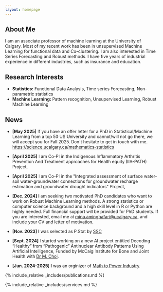 ```yaml
---
layout: homepage
---
```


## About Me 

I am an associate professor of machine learning at the University of Calgary. Most of my recent work has been in unsupervised Machine Learning for functional data and Co-clustering. I am also interested in Time Series Forecasting and Robust methods. I have five years of industrial experience in different industries, such as insurance and education.

## Research Interests

- **Statistics:**  Functional Data Analysis, Time series Forecasting, Non-parametric statistics
- **Machine Learning:** Pattern recognition, Unsupervised Learning, Robust Machine Learning

## News
- **[May 2025]** If you have an offer letter for a PhD in Statistical/Machine Learning from a top 50 US University and cannot/will not go there, we will accept you for Fall 2025. Don't hesitate to get in touch with me.  https://science.ucalgary.ca/mathematics-statistics
- **[April 2025]** I am Co-PI in the Indigenous Inflammatory Arthritis Prevention And Treatment approaches for Health equity
(IIA-PATH) Project.

- **[April 2025]** I am Co-PI in the "Integrated assessment of surface water-soil water-groundwater connections for
groundwater recharge estimation and groundwater drought indicators" Project,

- **[Dec. 2024]** I am seeking two motivated PhD candidates who want to work on Robust Machine Learning methods. A strong statistics or computer science background and a high skill level in R or Python are highly needed. Full financial support will be provided for PhD students. If you are interested, email me at mina.aminghafari@ucalgary.ca, and include your CV and letter of motivation.
- **[Nov. 2023]** I was selected as P.Stat by [SSC](https://ssc.ca/en/publications/ssc-liaison/vol-37-6-2023-12/new-accreditations)
- **[Sept. 2024]** I started working on a new AI project entitled Decoding “Healthy” from “Pathogenic” Antinuclear Antibody Patterns Using Artificial Intelligence, Funded by McCaig Institute for Bone and Joint Health with [Dr M. Choi](https://www.ai-dx.ca).
- **[Jun. 2024-2025]** I was an orginizer of [Math to Power Industry](https://m2pi.ca).

{% include_relative _includes/publications.md %}

{% include_relative _includes/services.md %}
